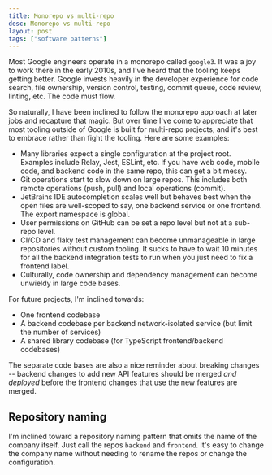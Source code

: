 ```yaml
---
title: Monorepo vs multi-repo
desc: Monorepo vs multi-repo
layout: post
tags: ["software patterns"]
---
```


Most Google engineers operate in a monorepo called `google3`. It was a joy to work there in the early 2010s, and I've heard that the tooling keeps getting better. Google invests heavily in the developer experience for code search, file ownership, version control, testing, commit queue, code review, linting, etc. The code must flow.

So naturally, I have been inclined to follow the monorepo approach at later jobs and recapture that magic. But over time I've come to appreciate that most tooling outside of Google is built for multi-repo projects, and it's best to embrace rather than fight the tooling. Here are some examples:

- Many libraries expect a single configuration at the project root. Examples include Relay, Jest, ESLint, etc. If you have web code, mobile code, and backend code in the same repo, this can get a bit messy.
- Git operations start to slow down on large repos. This includes both remote operations (push, pull) and local operations (commit).
- JetBrains IDE autocompletion scales well but behaves best when the open files are well-scoped to say, one backend service or one frontend. The export namespace is global.
- User permissions on GitHub can be set a repo level but not at a sub-repo level.
- CI/CD and flaky test management can become unmanageable in large repositories without custom tooling. It sucks to have to wait 10 minutes for all the backend integration tests to run when you just need to fix a frontend label.
- Culturally, code ownership and dependency management can become unwieldy in large code bases.

For future projects, I'm inclined towards:

- One frontend codebase
- A backend codebase per backend network-isolated service (but limit the number of services)
- A shared library codebase (for TypeScript frontend/backend codebases)

The separate code bases are also a nice reminder about breaking changes -- backend changes to add new API features should be merged _and deployed_ before the frontend changes that use the new features are merged.

## Repository naming

I'm inclined toward a repository naming pattern that omits the name of the company itself. Just call the repos `backend` and `frontend`. It's easy to change the company name without needing to rename the repos or change the configuration.
